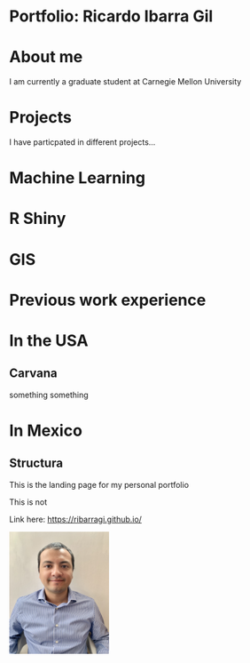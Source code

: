 <!-- <html>
<head>
<style>
img {
  border: 1px solid #ddd;
  border-radius: 4px;
  padding: 5px;
  /* width: 150px; */
}
img.Hover:hover {
  opacity: 0.8;
}
</style>
</head>
<body> -->

# Portfolio: Ricardo Ibarra Gil

# About me
I am currently a graduate student at Carnegie Mellon University

# Projects
I have particpated in different projects...


# Machine Learning
# R Shiny
# GIS


# Previous work experience

# In the USA
## Carvana
something
something

# In Mexico
## Structura




This is the landing page for my personal portfolio  

This is not  

<!-- <img src="assets/RIG_CMU.JPG" atl="Ricardo Ibarra"  width="180" height="220"> -->


Link here: https://ribarragi.github.io/



<img class="Hover" src="assets/RIG_CMU.JPG" atl="Ricardo Ibarra"  width="180" height="220">


</body>
</html>
